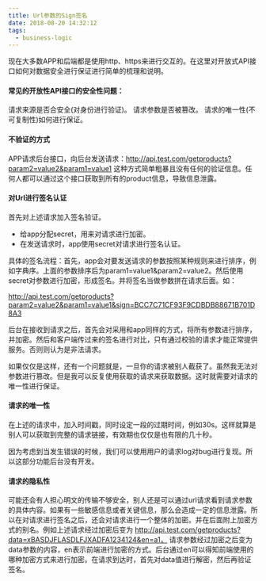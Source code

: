 ```yaml
---
title: Url参数的Sign签名
date: 2018-08-20 14:32:12
tags:
  - business-logic
---
```


现在大多数APP和后端都是使用http、https来进行交互的。在这里对开放式API接口如何对数据安全进行保证进行简单的梳理和说明。

#### 常见的开放性API接口的安全性问题：

请求来源是否合安全(对身份进行验证)。
请求参数是否被篡改。
请求的唯一性(不可复制性)如何进行保证。

#### 不验证的方式

APP请求后台接口，向后台发送请求：http://api.test.com/getproducts?param2=value2&param1=value1
这种方式简单粗暴且没有任何的验证信息。任何人都可以通过这个接口获取到所有的product信息，导致信息泄露。

#### 对Url进行签名认证

首先对上述请求加入签名验证。
* 给app分配secret，用来对请求进行加密。
* 在发送请求时，app使用secret对请求进行签名认证。

具体的签名流程：首先，app会对要发送请求的参数按照某种规则来进行排序，例如字典序。上面的参数排序后为param1=value1&param2=value2。然后使用secret对参数进行加密，形成签名。并将签名当做参数拼在请求后面。如：

http://api.test.com/getproducts?param2=value2&param1=value1&sign=BCC7C71CF93F9CDBDB88671B701D8A3


后台在接收到请求之后，首先会对采用和app同样的方式，将所有参数进行排序，并加密。然后和客户端传过来的签名进行对比，只有通过校验的请求才能正常提供服务。否则则认为是非法请求。

如果仅仅是这样，还有一个问题就是，一旦你的请求被别人截获了。虽然我无法对参数进行篡改。但是我可以反复使用获取的请求来获取数据。这时就需要对请求的唯一性进行保证。

#### 请求的唯一性

在上述的请求中，加入时间戳，同时设定一段的过期时间，例如30s。这样就算是别人可以获取到完整的请求链接，有效期也仅仅是也有限的几十秒。

因为考虑到当发生错误的时候，我们可以使用用户的请求log对bug进行复现。所以这部分功能后台没有开发。

#### 请求的隐私性

可能还会有人担心明文的传输不够安全，别人还是可以通过url请求看到请求参数的具体内容。如果有一些敏感信息或者关键信息，那么会造成一定的信息泄露。所以在对请求进行签名之后，还会对请求进行一个整体的加密。并在后面附上加密方式的别名。例如上述请求经过加密后变为 http://api.test.com/getproducts?data=xBASDJFLASDLFJXADFA1234124&en=a1， 请求参数经过加密之后变为data参数的内容，en表示前端进行加密的方式。后台通过en可以得知前端使用的哪种加密方式来进行加密。在请求到达时，首先对data值进行解密，然后再验证签名。
